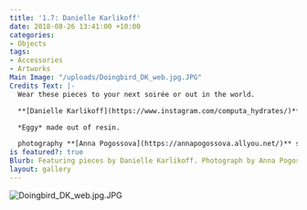 ```yaml
---
title: '1.7: Danielle Karlikoff'
date: 2018-08-26 13:41:00 +10:00
categories:
- Objects
tags:
- Accessories
- Artworks
Main Image: "/uploads/Doingbird_DK_web.jpg.JPG"
Credits Text: |-
  Wear these pieces to your next soirée or out in the world.

  **[Danielle Karlikoff](https://www.instagram.com/computa_hydrates/)** *Blue Snake Choke Her* made out of sterling silver and London blue topaz.

  *Eggy* made out of resin.

  photography **[Anna Pogossova](https://annapogossova.allyou.net/)** styling **[Miguel Urbina Tan](https://www.instagram.com/miguelurbinatan)**
is featured?: true
Blurb: Featuring pieces by Danielle Karlikoff. Photograph by Anna Pogossova.
layout: gallery
---
```


![Doingbird_DK_web.jpg.JPG](/uploads/Doingbird_DK_web.jpg.JPG)